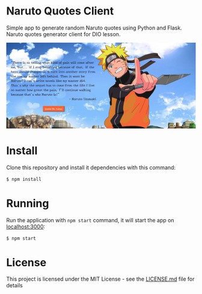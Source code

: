 # Naruto Quotes Client
Simple app to generate random Naruto quotes using Python and Flask. Naruto quotes generator client for DIO lesson.

![Foto Resultado1](https://github.com/Davi-Perdigao/Desafios_DIO/blob/main/Spread%20FullStack%20Developer/ReactJS/Introdu%C3%A7%C3%A3o%20aos%20React%20Hooks/images/screenshot.png)

# Install
Clone this repository and install it dependencies with this command:
```sh
$ npm install
```

# Running
Run the application with `npm start` command, it will start the app on [localhost:3000](http://localhost:3000):
```sh
$ npm start
```

# License
This project is licensed under the MIT License - see the [LICENSE.md](LICENSE.md) file for details

